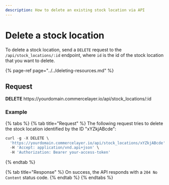 ```yaml
---
description: How to delete an existing stock location via API
---
```


# Delete a stock location

To delete a stock location, send a `DELETE` request to the `/api/stock_locations/:id` endpoint, where `id` is the id of the stock location that you want to delete.

{% page-ref page="../../deleting-resources.md" %}

## Request

**DELETE** https://<i></i>yourdomain.commercelayer.io/api/stock_locations/:id

### Example

{% tabs %}
{% tab title="Request" %}
The following request tries to delete the stock location identified by the ID "xYZkjABcde":

```javascript
curl -g -X DELETE \
  'https://yourdomain.commercelayer.io/api/stock_locations/xYZkjABcde' \
  -H 'Accept: application/vnd.api+json' \
  -H 'Authorization: Bearer your-access-token'
```
{% endtab %}

{% tab title="Response" %}
On success, the API responds with a `204 No Content` status code.
{% endtab %}
{% endtabs %}

